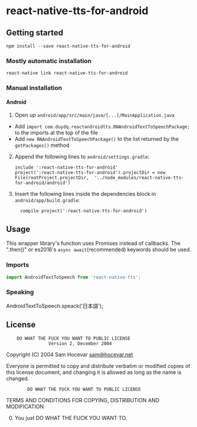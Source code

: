 
# react-native-tts-for-android

## Getting started

```shell
npm install --save react-native-tts-for-android
```

### Mostly automatic installation

```shell
react-native link react-native-tts-for-android
```

### Manual installation


#### Android

1. Open up `android/app/src/main/java/[...]/MainApplication.java`
  - Add `import com.duydq.reactandroidtts.RNAndroidTextToSpeechPackage;` to the imports at the top of the file
  - Add `new RNAndroidTextToSpeechPackage()` to the list returned by the `getPackages()` method
2. Append the following lines to `android/settings.gradle`:
  	```
  	include ':react-native-tts-for-android'
  	project(':react-native-tts-for-android').projectDir = new File(rootProject.projectDir, 	'../node_modules/react-native-tts-for-android/android')
  	```
3. Insert the following lines inside the dependencies block in `android/app/build.gradle`:
  	```
      compile project(':react-native-tts-for-android')
  	```


## Usage

This wrapper library's function uses Promises instead of callbacks. The ".then()" or es2016's `async await`(recommended) keywords should be used. 

### Imports

```js
import AndroidTextToSpeech from 'react-native-tts';
``` 

### Speaking
AndroidTextToSpeech.speack('日本語');


## License

        DO WHAT THE FUCK YOU WANT TO PUBLIC LICENSE 
                    Version 2, December 2004 

 Copyright (C) 2004 Sam Hocevar <sam@hocevar.net> 

 Everyone is permitted to copy and distribute verbatim or modified 
 copies of this license document, and changing it is allowed as long 
 as the name is changed. 

            DO WHAT THE FUCK YOU WANT TO PUBLIC LICENSE 
   TERMS AND CONDITIONS FOR COPYING, DISTRIBUTION AND MODIFICATION 

  0. You just DO WHAT THE FUCK YOU WANT TO.
